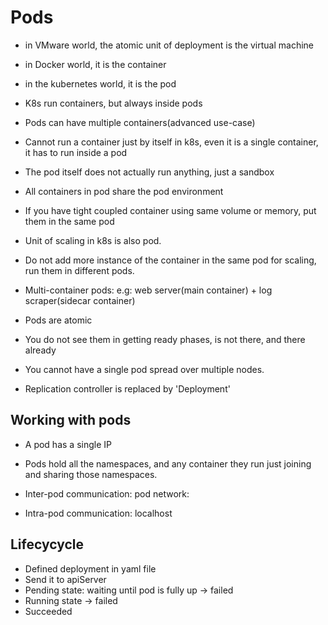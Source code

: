 # Pods

- in VMware world, the atomic unit of deployment is the virtual machine
- in Docker world, it is the container
- in the kubernetes world, it is the pod

- K8s run containers, but always inside pods

- Pods can have multiple containers(advanced use-case)

- Cannot run a container just by itself in k8s, even it is a single container,
  it has to run inside a pod

- The pod itself does not actually run anything, just a sandbox

- All containers in pod share the pod environment

- If you have tight coupled container using same volume or memory, put them in the same pod

- Unit of scaling in k8s is also pod.
- Do not add more instance of the container in the same pod for scaling, run
  them in different pods.

- Multi-container pods: e.g: web server(main container) + log scraper(sidecar container)

- Pods are atomic
- You do not see them in getting ready phases, is not there, and there already
- You cannot have a single pod spread over multiple nodes.

- Replication controller is replaced by 'Deployment'

## Working with pods

- A pod has a single IP
- Pods hold all the namespaces, and any container they run just joining and
  sharing those namespaces.

- Inter-pod communication: pod network:
- Intra-pod communication: localhost

## Lifecycycle

- Defined deployment in yaml file
- Send it to apiServer
- Pending state: waiting until pod is fully up -> failed
- Running state -> failed
- Succeeded
